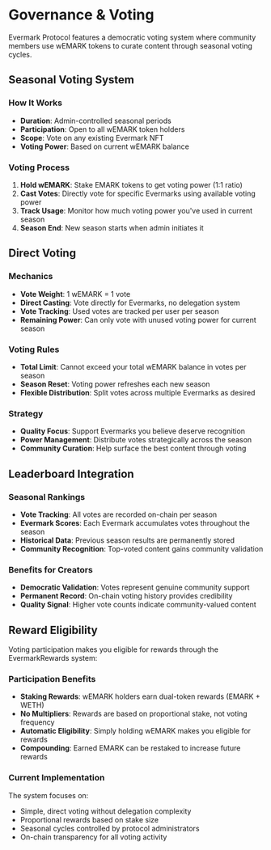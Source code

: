 # Governance & Voting

Evermark Protocol features a democratic voting system where community members use wEMARK tokens to curate content through seasonal voting cycles.

## Seasonal Voting System

### How It Works
- **Duration**: Admin-controlled seasonal periods 
- **Participation**: Open to all wEMARK token holders
- **Scope**: Vote on any existing Evermark NFT
- **Voting Power**: Based on current wEMARK balance

### Voting Process
1. **Hold wEMARK**: Stake EMARK tokens to get voting power (1:1 ratio)
2. **Cast Votes**: Directly vote for specific Evermarks using available voting power
3. **Track Usage**: Monitor how much voting power you've used in current season
4. **Season End**: New season starts when admin initiates it

## Direct Voting

### Mechanics
- **Vote Weight**: 1 wEMARK = 1 vote
- **Direct Casting**: Vote directly for Evermarks, no delegation system
- **Vote Tracking**: Used votes are tracked per user per season
- **Remaining Power**: Can only vote with unused voting power for current season

### Voting Rules
- **Total Limit**: Cannot exceed your total wEMARK balance in votes per season
- **Season Reset**: Voting power refreshes each new season
- **Flexible Distribution**: Split votes across multiple Evermarks as desired

### Strategy
- **Quality Focus**: Support Evermarks you believe deserve recognition
- **Power Management**: Distribute votes strategically across the season
- **Community Curation**: Help surface the best content through voting

## Leaderboard Integration

### Seasonal Rankings
- **Vote Tracking**: All votes are recorded on-chain per season
- **Evermark Scores**: Each Evermark accumulates votes throughout the season
- **Historical Data**: Previous season results are permanently stored
- **Community Recognition**: Top-voted content gains community validation

### Benefits for Creators
- **Democratic Validation**: Votes represent genuine community support
- **Permanent Record**: On-chain voting history provides credibility
- **Quality Signal**: Higher vote counts indicate community-valued content

## Reward Eligibility

Voting participation makes you eligible for rewards through the EvermarkRewards system:

### Participation Benefits
- **Staking Rewards**: wEMARK holders earn dual-token rewards (EMARK + WETH)
- **No Multipliers**: Rewards are based on proportional stake, not voting frequency
- **Automatic Eligibility**: Simply holding wEMARK makes you eligible for rewards
- **Compounding**: Earned EMARK can be restaked to increase future rewards

### Current Implementation
The system focuses on:
- Simple, direct voting without delegation complexity
- Proportional rewards based on stake size
- Seasonal cycles controlled by protocol administrators
- On-chain transparency for all voting activity